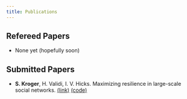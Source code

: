 ```yaml
---
title: Publications
---
```

## Refereed Papers
- None yet (hopefully soon)
## Submitted Papers
- **S. Kroger**, H. Validi, I. V. Hicks. Maximizing resilience in large-scale social networks. [(link)](http://www.optimization-online.org/DB_FILE/2022/07/8993.pdf) [(code)](https://github.com/samuel-kroger/Maximizing-resilience-in-large-scale-social-networks)